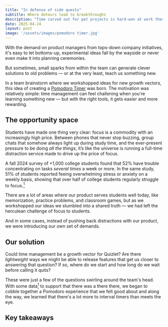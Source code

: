 ```yaml
---
title: "In defense of side quests"
subtitle: Where detours lead to breakthroughs
description: "Time carved out for pet projects is hard-won at work these days, but there's so much value in spending time outside official company projects."
date: 2025-04-24
layout: post
image: '/assets/images/pomodoro timer.jpg'
---
```


With the demand on product managers from tops-down company initiatives, it's easy to let bottoms-up, experimental ideas fall by the wayside or never even make it into planning ceremonies. 

But sometimes, small sparks from within the team can generate clever solutions to old problems — or at the very least, teach us something new. 

In a team brainstorm where we workshopped ideas for new growth vectors, this idea of creating a <a href="https://quizlet.com/features/pomodoro-timer">Pomodoro Timer</a> was born. The motivation was relatively simple: time management can feel challening when you're learning something new — but with the right tools, it gets easier and more rewarding. 

<h2>The opportunity space</h2>
Students have made one thing very clear: focus is a commodity with an increasingly high price. Between phones that never stop buzzing, group chats that somehow always light up during study time, and the ever-present pressure to be doing <em>all the things</em>, it’s like the universe is running a full-time distraction service made to drive up the price of focus. 

A fall 2024 survey of +1,000 college students found that 52% have trouble concentrating on tasks <em>several times</em> a week or more. In the same study, 51% of students reported feeing overwhelming stress or anxiety on a weekly basis, showing that over half of college students regularly struggle to focus.<a href="https://kahoot.com/press/2024/10/29/study-habits-snapshot-2024/#:~:text=match%20at%20L142%20challenges%2C%20with,a%20week%20or%20every%20day:"><sup>1</sup></a>

There are a lot of areas where our product serves students well today, like memorization, practice problems, and classroom games, but as we workshopped our ideas we stumbled into a shared truth — we had left the herculean challenge of focus to students. 

And in some cases, instead of pushing back distractions with our product, we were introducing our own set of demands.

<h2>Our solution</h2>
Could time management be a growth vector for Quizlet? Are there <em>lightweight</em> ways we might be able to release features that get us closer to answering that question? If so, where do we start and how long do we wait before calling it quits? 

These were just a few of the questions swirling around the team's head. With some data<a href="https://www.thenewshouse.com/campus-news/orange-pulse/students-share-thoughts-on-study-habits-and-procrastination/#:~:text=With%20procrastination%20being%20a%20major,maintain%20concentration%20and%20prevent%20burnout"><sup>1</sup></a> to support that there was a there there, we began to cobble together a Pomodoro experience that we felt good about and along the way, we learned that there's a lot more to interval timers than meets the eye.

<h2>Key takeaways</h2>

<blockquote>
  
</blockquote>
